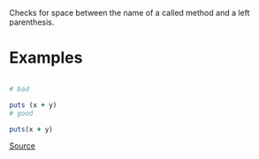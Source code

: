
Checks for space between the name of a called method and a left
parenthesis.

# Examples

```ruby

# bad

puts (x + y)
# good

puts(x + y)
```

[Source](http://www.rubydoc.info/gems/rubocop/RuboCop/Cop/Lint/ParenthesesAsGroupedExpression)